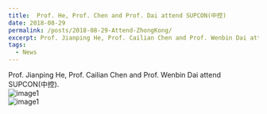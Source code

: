 ```yaml
---
title:  Prof. He, Prof. Chen and Prof. Dai attend SUPCON(中控)
date: 2018-08-29
permalink: /posts/2018-08-29-Attend-ZhongKong/
excerpt: Prof. Jianping He, Prof. Cailian Chen and Prof. Wenbin Dai attend SUPCON(中控).
tags:
  - News
---
```


Prof. Jianping He, Prof. Cailian Chen and Prof. Wenbin Dai attend SUPCON(中控).  
![image1](/images/post-images/2018-08/2018-08-28-a.jpg)  
![image1](/images/post-images/2018-08/2018-08-28-b.jpg)  
